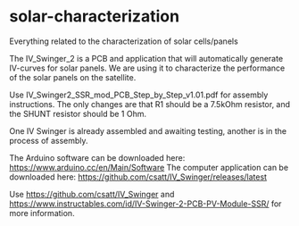 # solar-characterization
Everything related to the characterization of solar cells/panels

The IV_Swinger_2 is a PCB and application that will automatically generate IV-curves for solar panels. We are using it to characterize the performance of the solar panels on the satellite.

Use IV_Swinger2_SSR_mod_PCB_Step_by_Step_v1.01.pdf for assembly instructions. The only changes are that R1 should be a 7.5kOhm resistor, and the SHUNT resistor should be 1 Ohm. 

One IV Swinger is already assembled and awaiting testing, another is in the process of assembly. 

The Arduino software can be downloaded here: https://www.arduino.cc/en/Main/Software
The computer application can be downloaded here: https://github.com/csatt/IV_Swinger/releases/latest

Use https://github.com/csatt/IV_Swinger and https://www.instructables.com/id/IV-Swinger-2-PCB-PV-Module-SSR/ for more information.
